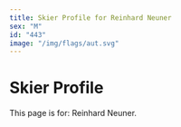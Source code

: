 ```yaml
---
title: Skier Profile for Reinhard Neuner
sex: "M"
id: "443"
image: "/img/flags/aut.svg" 
---
```


# Skier Profile

This page is for: Reinhard Neuner.
    